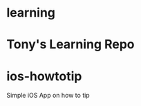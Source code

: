 learning
========

Tony's Learning Repo
=======

ios-howtotip
============

Simple iOS App on how to tip
